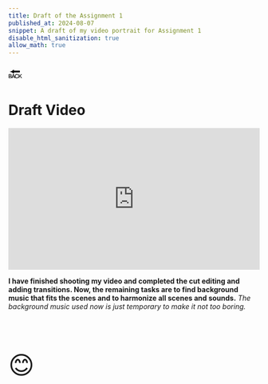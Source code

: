 ```yaml
---
title: Draft of the Assignment 1
published_at: 2024-08-07
snippet: A draft of my video portrait for Assignment 1
disable_html_sanitization: true
allow_math: true
---
```



<a href="https://julienoh000-dms1-blog-83.deno.dev/" style="text-decoration: none; color: black;"><span style="font-size: 30px;">🔙</span></a>


# Draft Video


<div style="padding:56.25% 0 0 0;position:relative;"><iframe src="https://player.vimeo.com/video/995800647?badge=0&amp;autopause=0&amp;player_id=0&amp;app_id=58479" frameborder="0" allow="autoplay; fullscreen; picture-in-picture; clipboard-write" style="position:absolute;top:0;left:0;width:100%;height:100%;" title="draftvideo"></iframe></div><script src="https://player.vimeo.com/api/player.js"></script>

**I have finished shooting my video and completed the cut editing and adding transitions. Now, the remaining tasks are to find background music that fits the scenes and to harmonize all scenes and sounds.**
*The background music used now is just temporary to make it not too boring.*



<br>
<br>
<br>


<span style="font-size: 50px;">😊</span>